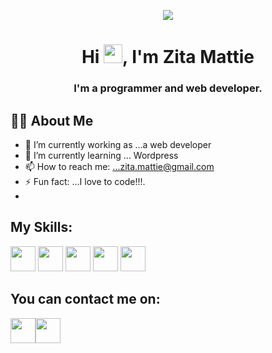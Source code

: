 <p align="center">
<img src="https://i.imgur.com/xWraocw.png" />
 </p>

<h1 align="center">Hi <img src="https://raw.githubusercontent.com/MartinHeinz/MartinHeinz/master/wave.gif" width="30px">, I'm Zita Mattie</h1>
<h3 align="center">I'm a programmer and web developer.</h3>
</p>

## 🙋‍♂️ **About Me**
- 🔭 I’m currently working as ...a web developer
- 🌱 I’m currently learning ... Wordpress
- 📫 How to reach me: ...zita.mattie@gmail.com
- ⚡ Fun fact: ...I love to code!!!.
- 
## **My Skills**:
<a href="https://imgur.com/m28hJRc"><img style="width:40px;" src="https://i.imgur.com/m28hJRc.png"/></a>
<a href="https://imgur.com/LI61eJP"><img style="width:40px;" src="https://i.imgur.com/LI61eJP.png"/></a>
<a href="https://imgur.com/SQQIxri"><img style="width:40px;" src="https://i.imgur.com/SQQIxri.png"/></a>
<a href="https://imgur.com/C0ULm1B"><img style="width:40px;" src="https://i.imgur.com/C0ULm1B.png"/></a>
<a href="https://imgur.com/m28hJRc"><img style="width:40px;" src="https://i.imgur.com/m28hJRc.png"/></a>

## **You can contact me on**:
<P align="left" stlyle="margin-left:20px">
<a href="https://imgur.com/90c54aR"><img style="width:40px;"src="https://i.imgur.com/90c54aR.png" 
<a href="https://imgur.com/Dldf474"><img style="width:40px;"src="https://i.imgur.com/Dldf474.png" 
 
</P>
